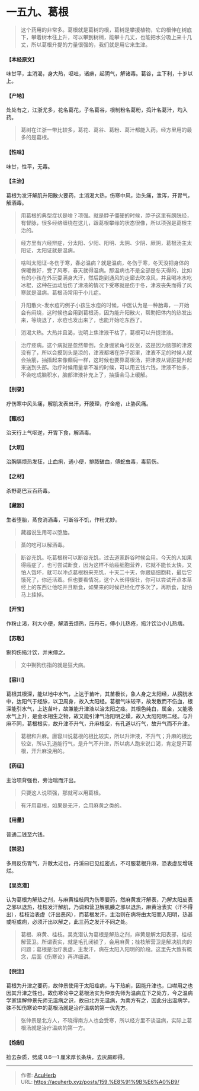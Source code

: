# 一五九、葛根


> 这个药用的非常多。葛根就是葛树的根，葛树是攀援植物，它的根伸在树底下，攀着树木往上升，可以攀到树梢，能攀十几丈，也能把水分吸上来十几丈，所以葛根升提的力量很强的，我们就是用它来生津。

#### 【本经原文】
味甘平，主消渴，身大热，呕吐，诸痹，起阴气，解诸毒。葛谷，主下利，十岁以上。
#### 【产地】
处处有之，江浙尤多，花名葛花，子名葛谷，根制粉名葛粉，捣汁名葛汁，均入药。

> 葛树在江浙一带比较多，葛花、葛谷、葛粉、葛汁都能入药。经方里用的最多的是葛根。

#### 【性味】
味甘，性平，无毒。
#### 【主治】
葛根为发汗解肌升阳散火要药，主消渴大热，伤寒中风，治头痛，泄泻，开胃气，解酒毒。

> 用葛根的典型症状是啥？项强。就是脖子僵硬的时候，脖子这里有膀胱经，有督脉，很多经络缠绕在这儿，跟葛根攀缘的状态很像，所以项强是葛根主治的。

> 经方里有六经辨症，分太阳、少阳、阳明、太阴、少阴、厥阴，葛根汤主太阳证，太阳证就是温病。

> 啥叫太阳证-冬伤于寒，春必温病？就是温病，冬伤于寒，冬天没把身体的保暖做好，受了风寒，春天就得温病。那温病也不是全部是冬天得的，比如有的小孩在外玩耍满身大汗，然后跑到通风的走廊去吹凉风，并且喝冰水吃冰棍，这种在运动后伤了津液的情况下受寒就是伤于冬，津液丧失而得了风寒就是温病。葛根汤常用于小儿症。

> 升阳散火-发水痘的例子小孩生水痘的时候，中医认为是一种胎毒，一开始会有闷烧，这时候也会用到葛根汤，因为能升阳散火，帮助把体内的热发出来，等烧退了，水痘也发出来了，也能开始吃东西了。

> 消渴大热。大热并且渴，说明上焦津液干枯了，葛根可以升提津液。

> 治疗痉病‍。这个病就是忽然晕倒，全身绷紧角弓反张，这是因为脑部的津液没有了，所以会摸到头是凉的，津液都堵在脖子那里，津液不足的时候人就会抽筋，抽搐起来像癫痫一样，这时候也要靠葛根汤，把津液从肾脏提升起来送到头部。治疗时候用量拿不准的时候，可以用五钱六钱，津液不怕多，不会吃成脑积水，脑部津液补充上了，抽搐会马上缓解。

#### 【别录】
疗伤寒中风头痛，解肌发表出汗，开腠理，疗金疮，止胁风痛。
#### 【甄权】
治天行上气呕逆，开胃下食，解酒毒。
#### 【大明】
治胸膈烦热发狂，止血痢，通小便，排脓破血，傅蛇虫毒，毒箭伤。
#### 【之材】
杀野葛巴豆百药毒。
#### 【藏器】
生者堕胎，蒸食消酒毒，可断谷不饥，作粉尤妙。

> 藏器说生用可以堕胎。

> 蒸的吃可以解酒毒。

> 断谷充饥‍‍‍‍。吃葛根粉可以断谷充饥，过去道家辟谷时候会用。今天的人如果得癌症了，也可尝试断食，因为这样不给癌细胞营养，它就不能长太快，又怕人饿坏，就可以冲点葛根粉来充饥，十天二十天，你跟癌细胞耗，最后它饿死了，你还活着。但也要看情况，这个人长得很壮，你可以尝试开点本草经上的东西让他吃并且断食，如果来的时候已经化疗多次了，再断食，就怕马上挂掉。

#### 【开宝】
作粉止渴，利大小便，解酒去烦热，压丹石，傅小儿热疮，捣汁饮治小儿热痞。
#### 【苏敬】
猘狗伤捣汁饮，并末傅之。

> 文中猘狗伤指的就是狂犬病。

#### 【容川】
葛根其根深，能以地中水气，上达于苗叶，其苗极长，象人身之太阳经，从膀胱水中，达阳气于经脉，以卫周身，故入太阳经。葛根气味较平，故发散而不伤血，根深能引水气，上达苗叶，故兼能升津液以治太阳之痉。其根色纯白，属金，又能吸水气上升，是金水相生之物，故又能引津气治阳明之燥，故入太阳阳明二经。与升麻不同，葛根根实，故升津不升气，升麻根空，有孔道以行气，故升气而不升津。

> 葛根和升麻。唐容川说葛根的根比较实，所以升津液，不升气；升麻的根比较空，所以孔道能行气，是升气不升津，所以病人跑来说口渴，肯定是开葛根，开升麻没用的。

#### 【药征】
主治项背强也，旁治喘而汗出。

> 只要这人说项强，那就可以用葛根。

> 有汗用葛根，如果是无汗，会用麻黄之类的。

#### 【用量】
普通二钱至六钱。
#### 【禁忌】
多用反伤胃气，升散太过也，丹溪曰已见红密点，不可服葛根升麻，恐表虚反增斑烂。
#### 【吴克潜】
认为葛根为解热之剂，与麻黄桂枝同为伤寒要药，然麻黄发汗解表，乃解太阳皮表之邪以退热，桂枝发汗解肌，乃调和营卫解肌腠之邪以退热，麻黄治表实（汗不得出），桂枝治表虚（汗出恶风），而葛根发汗，主治则在病将由太阳而入阳明，热甚或呕或痢，必须汗出以解之，此三药之发汗不同之处。

> 葛根、麻黄、桂枝。吴克潜认为葛根是解热之剂，麻黄是解太阳表邪，桂枝解营卫。所谓表实，就是毛孔闭锁了，会用麻黄；桂枝解营卫是解决肌肉的问题；葛根是治疗表虚，主发汗，病在太阳入阳明的阶段。这里先大致有概念，后面《伤寒论》再详细讲。

#### 【倪注】
葛根为升津之要药，故仲景使用于太阳痉病，与下热痢，因能升津也，口噤用之也因其升津之性也，故伤寒论中之葛根汤实为仲景先师为温病立下之处方，今之温病学家误解仲景先师无温病之识，故曰北方无温病，为南方有之，因此分出温病学，殊不知伤寒论中的葛根汤就是治疗温病的第一优先方。

> 张仲景是北方人，不晓得南方人也会受寒，所以经方里不谈温病，实际上葛根汤就是治疗温病的第一方。

#### 【炮制】
捡去杂质，劈成 0.6—1 厘米厚长条块，去灰屑即得。

---

> 作者: [AcuHerb](https://acuherb.xyz)  
> URL: https://acuherb.xyz/posts/159.%E8%91%9B%E6%A0%B9/  

